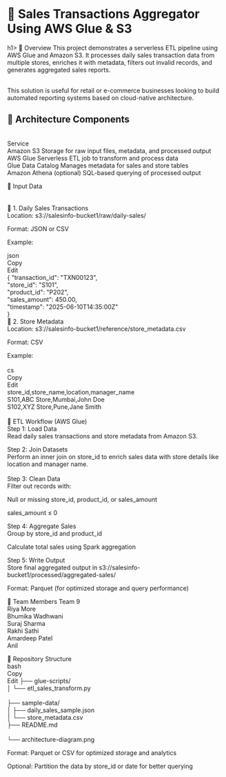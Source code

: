 <h1>🧾 Sales Transactions Aggregator Using AWS Glue & S3</h1>h1>
📌 Overview
This project demonstrates a serverless ETL pipeline using AWS Glue and Amazon S3. It processes daily sales transaction data from multiple stores, enriches it with metadata, filters out invalid records, and generates aggregated sales reports.<br><br>

This solution is useful for retail or e-commerce businesses looking to build automated reporting systems based on cloud-native architecture.<br>

<h2>🧱 Architecture Components</h2><br>
Service	<br>
Amazon S3	Storage for raw input files, metadata, and processed output<br>
AWS Glue	Serverless ETL job to transform and process data<br>
Glue Data Catalog	Manages metadata for sales and store tables<br>
Amazon Athena (optional)	SQL-based querying of processed output<br>

📂 Input Data<br><br><br>
🛒 1. Daily Sales Transactions<br>
Location: s3://salesinfo-bucket1/raw/daily-sales/<br>

Format: JSON or CSV<br>

Example:<br>

json<br>
Copy<br>
Edit<br>
{
  "transaction_id": "TXN00123",<br>
  "store_id": "S101",<br>
  "product_id": "P202",<br>
  "sales_amount": 450.00,<br>
  "timestamp": "2025-06-10T14:35:00Z"<br>
}<br>
🏬 2. Store Metadata<br>
Location: s3://salesinfo-bucket1/reference/store_metadata.csv<br>

Format: CSV<br>

Example:<br>
<br>
cs<br>
Copy<br>
Edit<br>
store_id,store_name,location,manager_name<br>
S101,ABC Store,Mumbai,John Doe<br>
S102,XYZ Store,Pune,Jane Smith<br><br>
🔄 ETL Workflow (AWS Glue)<br>
Step 1: Load Data<br>
Read daily sales transactions and store metadata from Amazon S3.<br>

Step 2: Join Datasets<br>
Perform an inner join on store_id to enrich sales data with store details like location and manager name.<br>
<br>
Step 3: Clean Data<br>
Filter out records with:<br>

Null or missing store_id, product_id, or sales_amount<br>

sales_amount ≤ 0<br>

Step 4: Aggregate Sales<br>
Group by store_id and product_id<br>

Calculate total sales using Spark aggregation<br>

Step 5: Write Output<br>
Store final aggregated output in s3://salesinfo-bucket1/processed/aggregated-sales/<br>

Format: Parquet (for optimized storage and query performance)<br>

👥 Team Members
Team 9<br>
Riya More<br>
Bhumika Wadhwani<br>
Suraj Sharma<br>
Rakhi Sathi<br>
Amardeep Patel<br>
Anil <br>

📁 Repository Structure<br>
bash<br>
Copy<br>
Edit
├── glue-scripts/<br>
│   └── etl_sales_transform.py <br>     
├── sample-data/<br>
│   ├── daily_sales_sample.json<br>
│   └── store_metadata.csv<br>
├── README.md<br>                     
└── architecture-diagram.png<br>         


Format: Parquet or CSV for optimized storage and analytics

Optional: Partition the data by store_id or date for better querying
